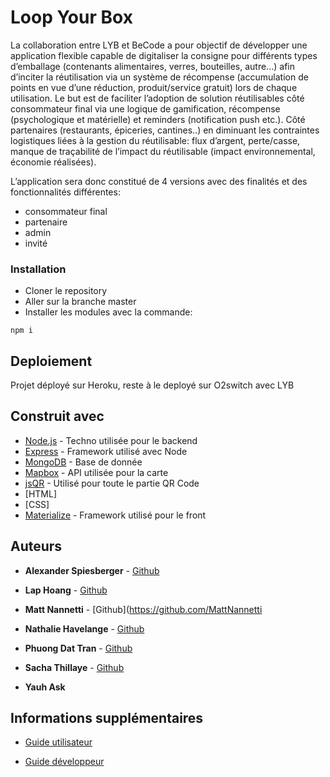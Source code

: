# Loop Your Box

La collaboration entre LYB et BeCode a pour objectif de développer une application flexible capable de digitaliser la consigne pour différents types d’emballage (contenants alimentaires, verres, bouteilles, autre…) afin d’inciter la réutilisation via un système de récompense (accumulation de points en vue d’une réduction, produit/service gratuit) lors de chaque utilisation. Le but est de faciliter l’adoption de solution réutilisables côté consommateur final via une logique de gamification, récompense (psychologique et  matérielle) et reminders (notification push etc.). Côté partenaires (restaurants, épiceries, cantines..) en diminuant les contraintes logistiques liées à la gestion du réutilisable: flux d’argent, perte/casse, manque de traçabilité de l’impact du réutilisable (impact environnemental, économie réalisées).  

L’application sera donc constitué de 4 versions avec des finalités et des fonctionnalités différentes: 
* consommateur final
* partenaire
* admin 
* invité



### Installation

* Cloner le repository 
* Aller sur la branche master
* Installer les modules avec la commande: 
```
npm i
```

## Deploiement

Projet déployé sur Heroku, reste à le deployé sur O2switch avec LYB

## Construit avec

* [Node.js](https://nodejs.org/en/) - Techno utilisée pour le backend
* [Express](https://expressjs.com/fr/) - Framework utilisé avec Node
* [MongoDB](https://www.mongodb.com/fr) - Base de donnée
* [Mapbox](https://www.mapbox.com/) - API utilisée pour la carte
* [jsQR](https://github.com/cozmo/jsQR) - Utilisé pour toute le partie QR Code
* [HTML]
* [CSS]
* [Materialize](https://materializecss.com/) - Framework utilisé pour le front


## Auteurs

* **Alexander Spiesberger** - [Github](https://github.com/AlexJS6)

* **Lap Hoang** - [Github](https://github.com/lap-hoang24)

* **Matt Nannetti** - [Github](https://github.com/MattNannetti

* **Nathalie Havelange** - [Github](https://github.com/Nahavela)

* **Phuong Dat Tran** - [Github](https://github.com/phuongdattran)

* **Sacha Thillaye** - [Github](https://github.com/SachaThillayeduBoullay)

* **Yauh Ask** 


## Informations supplémentaires

* [Guide utilisateur](https://github.com/AlexJS6)

* [Guide développeur](https://github.com/AlexJS6)


